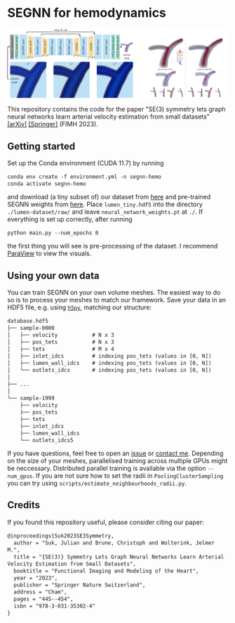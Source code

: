 # SEGNN for hemodynamics
![cover](img/cover.png)

This repository contains the code for the paper "SE(3) symmetry lets graph neural networks learn arterial velocity estimation from small datasets" [[arXiv]](https://arxiv.org/abs/2302.08780) [[Springer]](https://link.springer.com/chapter/10.1007/978-3-031-35302-4_46) (FIMH 2023).

## Getting started
Set up the Conda environment (CUDA 11.7) by running
```
conda env create -f environment.yml -n segnn-hemo
conda activate segnn-hemo
```
and download (a tiny subset of) our dataset from [here](https://drive.google.com/file/d/10p_O9R0op7zLwo1w6qGv8FjK3S-EXBNn/view?usp=sharing) and pre-trained SEGNN weights from [here](https://drive.google.com/file/d/1VY1lkK-SsXmv9w4TuNFewxtK5YAFgSdk/view?usp=share_link). Place `lumen_tiny.hdf5` into the directory `./lumen-dataset/raw/` and leave `neural_network_weights.pt` at `./`. If everything is set up correctly, after running
```
python main.py --num_epochs 0
```
the first thing you will see is pre-processing of the dataset. I recommend [ParaView](https://www.paraview.org/) to view the visuals.

## Using your own data
You can train SEGNN on your own volume meshes. The easiest way to do so is to process your meshes to match our framework. Save your data in an HDF5 file, e.g. using [`h5py`](https://docs.h5py.org/en/stable/), matching our structure:
```
database.hdf5
├── sample-0000
│   ├── velocity           # N x 3
│   ├── pos_tets           # N x 3
│   ├── tets               # M x 4
│   ├── inlet_idcs         # indexing pos_tets (values in [0, N])
│   ├── lumen_wall_idcs    # indexing pos_tets (values in [0, N])
│   └── outlets_idcs       # indexing pos_tets (values in [0, N])
│
├── ...
│
└── sample-1999
    ├── velocity
    ├── pos_tets
    ├── tets
    ├── inlet_idcs
    ├── lumen_wall_idcs
    └── outlets_idcs5
```
If you have questions, feel free to open an [issue](https://github.com/sukjulian/segnn-hemodynamics/issues) or [contact me](mailto:j.m.suk@utwente.nl). Depending on the size of your meshes, parallelised training across multiple GPUs might be neccessary. Distributed parallel training is available via the option `--num_gpus`. If you are not sure how to set the radii in `PoolingClusterSampling` you can try using `scripts/estimate_neighbourhoods_radii.py`.

## Credits
If you found this repository useful, please consider citing our paper:
```
@inproceedings{Suk2023SE3Symmetry,
  author = "Suk, Julian and Brune, Christoph and Wolterink, Jelmer M.",
  title = "{SE(3)} Symmetry Lets Graph Neural Networks Learn Arterial Velocity Estimation from Small Datasets",
  booktitle = "Functional Imaging and Modeling of the Heart",
  year = "2023",
  publisher = "Springer Nature Switzerland",
  address = "Cham",
  pages = "445--454",
  isbn = "978-3-031-35302-4"
}
```
